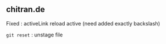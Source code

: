 ## chitran.de

Fixed : activeLink reload active (need added exactly backslash)


`git reset` : unstage file